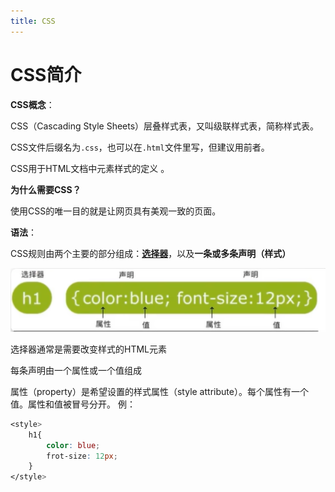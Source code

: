 ```yaml
---
title: CSS
---
```



# CSS简介



**CSS概念**：

CSS（Cascading Style Sheets）层叠样式表，又叫级联样式表，简称样式表。

CSS文件后缀名为`.css`，也可以在`.html`文件里写，但建议用前者。

CSS用于HTML文档中元素样式的定义 。



**为什么需要CSS？**

使用CSS的唯一目的就是让网页具有美观一致的页面。



**语法**：

CSS规则由两个主要的部分组成：**[选择器](https://manman-dynamo.space/Web/CSS/selector.html)**，以及**一条或多条声明（样式）**

![CSS主要组成部分](/img/CSS1.png)

选择器通常是需要改变样式的HTML元素

每条声明由一个属性或一个值组成

属性（property）是希望设置的样式属性（style attribute）。每个属性有一个值。属性和值被冒号分开。 例：

```css
<style>
    h1{
        color: blue;
        frot-size: 12px;
    }
</style>
```
